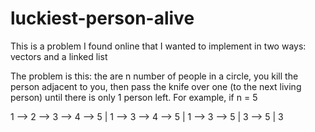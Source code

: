 # luckiest-person-alive
This is a problem I found online that I wanted to implement in two ways: vectors and a linked list

The problem is this: the are n number of people in a circle, you kill the person adjacent to you, then pass the knife 
over one (to the next living person) until there is only 1 person left. For example, if n = 5

1 --> 2 --> 3 --> 4 --> 5 | 1 --> 3 --> 4 --> 5 | 1 --> 3 --> 5 | 3 --> 5 | 3
